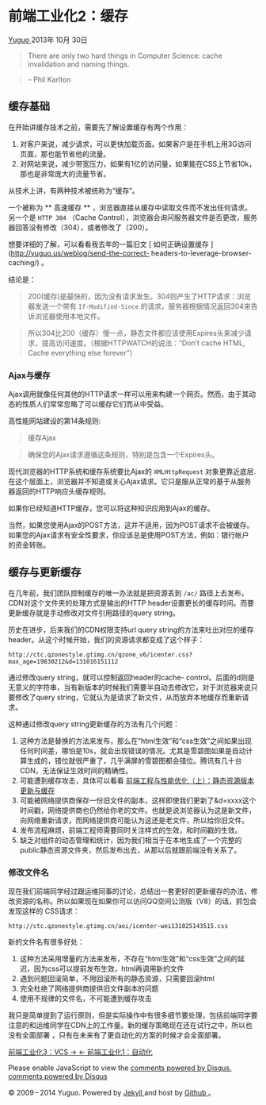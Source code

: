 #  前端工业化2：缓存

[ Yuguo ](http://yuguo.us) 2013年 10月 30日

> There are only two hard things in Computer Science: cache invalidation and
naming things.

> – Phil Karlton

##  缓存基础

在开始讲缓存技术之前，需要先了解设置缓存有两个作用：

  1. 对客户来说，减少请求，可以更快加载页面。如果客户是在手机上用3G访问页面，那也能节省他的流量。 
  2. 对网站来说，减少带宽压力，如果有1亿的访问量，如果能在CSS上节省10k，那也是非常庞大的流量节省。 

从技术上讲，有两种技术被统称为“缓存”。

一个被称为 ** 高速缓存 ** ，浏览器直接从缓存中读取文件而不发出任何请求。另一个是 ` HTTP 304 ` （Cache
Control），浏览器会询问服务器文件是否更改，服务器回答没有修改（304），或者修改了（200）。

想要详细的了解，可以看看我去年的一篇旧文 [ 如何正确设置缓存 ](http://yuguo.us/weblog/send-the-correct-
headers-to-leverage-browser-caching/) 。

结论是：

> 200(缓存)是最快的，因为没有请求发生。304则产生了HTTP请求：浏览器发送一个带有 ` If-Modified-Since `
的请求，服务器根据情况返回304来告诉浏览器使用本地文件。

> 所以304比200（缓存）慢一点，静态文件都应该使用Expires头来减少请求，提高访问速度。（根据HTTPWATCH的说法：“Don’t cache
HTML, Cache everything else forever”）

###  Ajax与缓存

Ajax调用就像任何其他的HTTP请求一样可以用来构建一个网页。然而，由于其动态的性质人们常常忽略了可以缓存它们而从中受益。

高性能网站建设的第14条规则:

> 缓存Ajax

> 确保您的Ajax请求遵循这条规则，特别是包含一个Expires头。

现代浏览器的HTTP系统和缓存系统要比Ajax的 ` XMLHttpRequest ` 对象更靠近底层.
在这个层面上，浏览器并不知道或关心Ajax请求。它只是服从正常的基于从服务器返回的HTTP响应头缓存规则。

如果你已经知道HTTP缓存，您可以将这种知识应用到Ajax的缓存。

当然，如果您使用Ajax的POST方法，这并不适用，因为POST请求不会被缓存。如果您的Ajax请求有安全性要求，你应该总是使用POST方法，例如：银行帐户
的资金转账。

##  缓存与更新缓存

在几年前，我们团队控制缓存的唯一办法就是把资源丢到 ` /ac/ ` 路径上去发布，CDN对这个文件夹的处理方式是输出的HTTP
header设置更长的缓存时间。而要更新缓存就是手动修改对文件引用路径的query string。

历史在进步，后来我们的CDN权限支持url query string的方法来吐出对应的缓存header。从这个时候开始，我们的资源请求都变成了这个样子：

    
    
    http://ctc.qzonestyle.gtimg.cn/qzone_v6/icenter.css?max_age=19830212&d=131016151112
    

通过修改query string，就可以控制返回header的cache-
control。后面的d则是无意义的字符串，当有新版本的时候我们需要半自动去修改它，对于浏览器来说只要修改了query
string，它就认为是请求了新文件，从而放弃本地缓存而重新请求。

这种通过修改query string更新缓存的方法有几个问题：

  1. 这种方法是替换的方法来发布，那么在“html生效”和“css生效”之间如果出现任何时间差，哪怕是10s，就会出现错误的情况。尤其是雪碧图如果是自动计算生成的，错位就很严重了，几乎满屏的雪碧图都会错位。腾讯有几十台CDN，无法保证生效时间的精确性。 
  2. 可能遭到缓存攻击，具体可以看看 [ 前端工程与性能优化（上）：静态资源版本更新与缓存 ](http://www.infoq.com/cn/articles/front-end-engineering-and-performance-optimization-part1)
  3. 可能被网络提供商保存一份旧文件的副本，这样即使我们更新了&d=xxxx这个时间戳，网络提供商也仍然给你老的文件。也就是说浏览器认为这是新文件，向网络重新请求，而网络提供商可能认为这还是老文件，所以给你旧文件。 
  4. 发布流程麻烦，前端工程师需要同时关注样式的生效，和时间戳的生效。 
  5. 缺乏对组件的动态管理和统计，因为我们相当于在本地生成了一个完整的public静态资源文件夹，然后发布出去，从那以后就跟前端没有关系了。 

###  修改文件名

现在我们前端同学经过跟运维同事的讨论，总结出一套更好的更新缓存的办法，修改资源的名称。所以如果现在如果你可以访问QQ空间公测版（V8）的话，抓包会发现这样的
CSS请求：

    
    
    http://ctc.qzonestyle.gtimg.cn/aoi/icenter-wei131025143515.css
    

新的文件名有很多好处：

  1. 这种方法采用增量的方法来发布，不存在“html生效”和“css生效”之间的延迟，因为css可以提前发布生效，html再调用新的文件 
  2. 遇到问题回滚简单，不用回滚所有的静态资源，只需要回滚html 
  3. 完全杜绝了网络提供商提供旧文件副本的问题 
  4. 使用不规律的文件名，不可能遭到缓存攻击 

我只是简单提到了运行原则，但是实际操作中有很多细节要处理，包括前端同学要注意的和运维同学在CDN上的工作量。新的缓存策略现在还在试行之中，所以也没有全面部署
，只有在未来有了更自动化的方案的时候才会全面部署。

[ 前端工业化3：VCS → ](/weblog/front-end-industrialize-vcs/) [ ← 前端工业化1：自动化
](/weblog/frontend-industrialize/)

Please enable JavaScript to view the [ comments powered by Disqus.
](http://disqus.com/?ref_noscript) [ comments powered by  Disqus
](http://disqus.com)

© 2009 – 2014 Yuguo. Powered by [ Jekyll ](https://github.com/mojombo/jekyll)
and host by [ Github ](https://github.com/yuguo) 。

